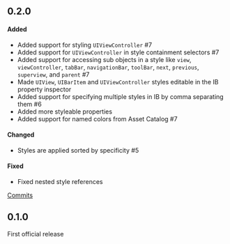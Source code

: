 
## 0.2.0

#### Added
- Added support for styling `UIViewController` #7
- Added support for `UIViewController` in style containment selectors #7
- Added support for accessing sub objects in a style like `view`, `viewController`, `tabBar`, `navigationBar`, `toolBar`, `next`, `previous`, `superview`, and `parent` #7
- Made `UIView`, `UIBarItem` and `UIViewController` styles editable in the IB property inspector
- Added support for specifying multiple styles in IB by comma separating them #6
- Added more styleable properties
- Added support for named colors from Asset Catalog #7

#### Changed
- Styles are applied sorted by specificity #5

#### Fixed
- Fixed nested style references

[Commits](https://github.com/yonaskolb/XcodeGen/compare/0.1.0...0.2.0)

## 0.1.0
First official release

